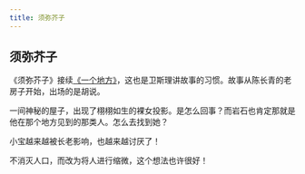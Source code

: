 ```yaml
---
title: 须弥芥子
---
```


## 须弥芥子

《须弥芥子》接续[《一个地方》](../128)，这也是卫斯理讲故事的习惯。故事从陈长青的老房子开始，出场的是胡说。

一间神秘的屋子，出现了栩栩如生的裸女投影。是怎么回事？而岩石也肯定那就是他在那个地方见到的那类人。怎么去找到她？

小宝越来越被长老影响，也越来越讨厌了！

不消灭人口，而改为将人进行缩微，这个想法也许很好！